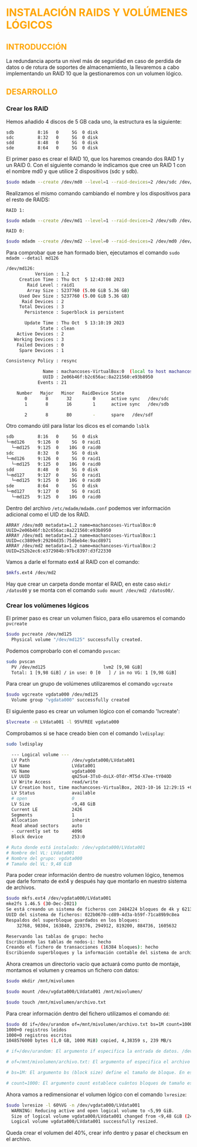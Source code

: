 
# <span style="color:orange">INSTALACIÓN RAIDS Y VOLÚMENES LÓGICOS</span>

## <span style="color:orange">INTRODUCCIÓN</span>

La redundancia aporta un nivel más de seguridad en caso de perdida de datos o de rotura de soportes de almacenamiento, la llevaremos a cabo implementando un RAID 10 que la gestionaremos con un volumen lógico.

## <span style="color:orange">DESARROLLO</span>

### Crear los RAID

Hemos añadido 4 discos de 5 GB cada uno, la estructura es la siguiente:

``` 
sdb         8:16   0     5G  0 disk  
sdc         8:32   0     5G  0 disk  
sdd         8:48   0     5G  0 disk  
sde         8:64   0     5G  0 disk  
```

El primer paso es crear el RAID 10, que los haremos creando dos RAID 1 y un RAID 0. Con el siguiente comando le indicamos que cree un RAID 1 con el nombre md0 y que utilice 2 dispositivos (sdc y sdb).


``` bash
$sudo mdadm --create /dev/md0 --level=1 --raid-devices=2 /dev/sdc /dev/sdb
```

Realizamos el mismo comando cambiando el nombre y los dispositivos para el resto de RAIDS:

`RAID 1:`
```bash
$sudo mdadm --create /dev/md1 --level=1 --raid-devices=2 /dev/sdb /dev/sde
```

`RAID 0:`
```bash
$sudo mdadm --create /dev/md2 --level=0 --raid-devices=2 /dev/md0 /dev/md1
```

Para comprobar que se han  formado bien, ejecutamos el comando `sudo mdadm --detail md126`

```bash
/dev/md126:
           Version : 1.2
     Creation Time : Thu Oct  5 12:43:08 2023
        Raid Level : raid1
        Array Size : 5237760 (5.00 GiB 5.36 GB)
     Used Dev Size : 5237760 (5.00 GiB 5.36 GB)
      Raid Devices : 2
     Total Devices : 3
       Persistence : Superblock is persistent

       Update Time : Thu Oct  5 13:10:19 2023
             State : clean 
    Active Devices : 2
   Working Devices : 3
    Failed Devices : 0
     Spare Devices : 1

Consistency Policy : resync

              Name : machancoses-VirtualBox:0  (local to host machancoses-VirtualBox)
              UUID : 2e06b46f:b2c656ac:8a221560:e93b8950
            Events : 21

    Number   Major   Minor   RaidDevice State
       0       8       32        0      active sync   /dev/sdc
       1       8       16        1      active sync   /dev/sdb

       2       8       80        -      spare   /dev/sdf

```
Otro comando útil para listar los dicos es el comando `lsblk`

```bash
sdb         8:16   0     5G  0 disk  
└─md126     9:126  0     5G  0 raid1 
  └─md125   9:125  0    10G  0 raid0 
sdc         8:32   0     5G  0 disk  
└─md126     9:126  0     5G  0 raid1 
  └─md125   9:125  0    10G  0 raid0 
sdd         8:48   0     5G  0 disk  
└─md127     9:127  0     5G  0 raid1 
  └─md125   9:125  0    10G  0 raid0 
sde         8:64   0     5G  0 disk  
└─md127     9:127  0     5G  0 raid1 
  └─md125   9:125  0    10G  0 raid0 
```
Dentro del archivo `/etc/mdadm/mdadm.conf` podemos ver información adicional como el UID de los RAID. 

```
ARRAY /dev/md0 metadata=1.2 name=machancoses-VirtualBox:0 UUID=2e06b46f:b2c656ac:8a221560:e93b8950
ARRAY /dev/md1 metadata=1.2 name=machancoses-VirtualBox:1 UUID=cc3809e9:29204d35:75d6eb4e:9acd8971
ARRAY /dev/md2 metadata=1.2 name=machancoses-VirtualBox:2 UUID=252b2ec6:e372984b:97bc8397:d3f22330
```

Vamos a darle el formato ext4 al RAID con el comando:

```bash
$mkfs.ext4 /dev/md2
```

Hay que crear un carpeta donde montar el RAID, en este caso `mkdir /datos00` y se monta con el comando `sudo mount /dev/md2 /datos00/`.

### Crear los volúmenes lógicos

El primer paso es crear un volumen físico, para ello usaremos el comando `pvcreate` 

```bash
$sudo pvcreate /dev/md125
  Physical volume "/dev/md125" successfully created.
```
Podemos comprobarlo con el comando `pvscan`:
```bash
sudo pvscan
  PV /dev/md125                      lvm2 [9,98 GiB]
  Total: 1 [9,98 GiB] / in use: 0 [0   ] / in no VG: 1 [9,98 GiB]
```

Para crear un grupo de volúmenes utilizaremos el comando `vgcreate`

```bash
$sudo vgcreate vgdata000 /dev/md125
  Volume group "vgdata000" successfully created
```

El siguiente paso es crear un volumen lógico con el comando 'lvcreate':

```bash
$lvcreate -n LVdata001 -l 95%FREE vgdata000
```

Comprobamos si se hace creado bien con el comando `lvdisplay`:

```bash
sudo lvdisplay

  --- Logical volume ---
  LV Path                /dev/vgdata000/LVdata001
  LV Name                LVdata001
  VG Name                vgdata000
  LV UUID                qm25u4-3TsO-dsLX-OTdr-MT5d-X7ee-tY04OD
  LV Write Access        read/write
  LV Creation host, time machancoses-VirtualBox, 2023-10-16 12:29:15 +0200
  LV Status              available
  # open                 0
  LV Size                <9,48 GiB
  Current LE             2426
  Segments               1
  Allocation             inherit
  Read ahead sectors     auto
  - currently set to     4096
  Block device           253:0

# Ruta donde está instalado: /dev/vgdata000/LVdata001
# Nombre del VL: LVdata001
# Nombre del grupo: vgdata000
# Tamaño del VL: 9,48 GiB
```

Para poder crear información dentro de nuestro volumen lógico, tenemos que darle formato de ext4 y después hay que montarlo en nuestro sistema de archivos.

```bash
$sudo mkfs.ext4 /dev/vgdata000/LVdata001 
mke2fs 1.46.5 (30-Dec-2021)
Se está creando un sistema de ficheros con 2484224 bloques de 4k y 621376 nodos-i
UUID del sistema de ficheros: 022b0670-cd89-4d3a-b59f-71ca89b9c8ea
Respaldos del superbloque guardados en los bloques: 
	32768, 98304, 163840, 229376, 294912, 819200, 884736, 1605632

Reservando las tablas de grupo: hecho                            
Escribiendo las tablas de nodos-i: hecho                            
Creando el fichero de transacciones (16384 bloques): hecho
Escribiendo superbloques y la información contable del sistema de archivos:  0/hecho
```

Ahora creamos un directorio vacío que actuará como punto de montaje, montamos el volumen y creamos un fichero con datos:

```bash
$sudo mkdir /mnt/mivolumen

$sudo mount /dev/vgdata000/LVdata001 /mnt/mivolumen/

$sudo touch /mnt/mivolumen/archivo.txt
```

Para crear información dentro del fichero utilizamos el comando `dd`:

```bash
$sudo dd if=/dev/urandom of=/mnt/mivolumen/archivo.txt bs=1M count=1000
1000+0 registros leídos
1000+0 registros escritos
1048576000 bytes (1,0 GB, 1000 MiB) copied, 4,38359 s, 239 MB/s

# if=/dev/urandom: El argumento if especifica la entrada de datos. /dev/urandom es un dispositivo especial que proporciona datos aleatorios.

# of=/mnt/mivolumen/archivo.txt: El argumento of especifica el archivo de salida donde se guardarán los datos generados. 

# bs=1M: El argumento bs (block size) define el tamaño de bloque. En este ejemplo, se utiliza un tamaño de bloque de 1 megabyte (1M). 

# count=1000: El argumento count establece cuántos bloques de tamaño especificado se copiarán. En este caso, se copiarán 1000 bloques de 1MB cada uno, lo que resultará en un archivo de aproximadamente 1 gigabyte.
```

Ahora vamos a redimensionar el volumen lógico con el comando `lvresize`:

```bash
$sudo lvresize -l 60%VG -n /dev/vgdata000/LVdata001 
  WARNING: Reducing active and open logical volume to <5,99 GiB.
  Size of logical volume vgdata000/LVdata001 changed from <9,48 GiB (2426 extents) to <5,99 GiB (1533 extents).
  Logical volume vgdata000/LVdata001 successfully resized.
```

Queda crear el volumen del 40%, crear info dentro y pasar el checksum en el archivo.







































